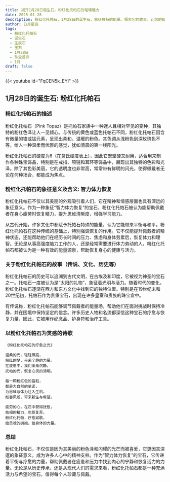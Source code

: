```yaml
---
title: 揭开1月28日诞生石，粉红化托帕石的璀璨魅力
date: 2025-01-28
description: 粉红化托帕石，1月28日的诞生石，象征独特的能量。探索它的故事，让您的每一天更有意义。
author: 日月星辰
tags:
  - 粉红化托帕石
  - 诞生石
  - 生辰石
  - 宝石
  - 1月28日
  - 珠宝首饰
  - 1月
draft: false
---
```


{{< youtube id="FqCEN5k_EYI" >}}

## 1月28日的诞生石: 粉红化托帕石

### 粉红化托帕石的描述

粉红化托帕石（Pink Topaz）是托帕石家族中一种迷人且相对罕见的变种，其独特的粉红色泽让人一见倾心。与传统的黄色或蓝色托帕石不同，粉红化托帕石因含有微量的铬或锰元素，呈现出柔和、温暖的粉色。其色调从浅粉色到深玫瑰色不等，给人一种温柔而优雅的感觉，犹如清晨的第一缕阳光。

粉红化托帕石的硬度为8（在莫氏硬度表上），因此它既坚硬又耐用，适合用来制作各种珠宝饰品，特别是在戒指、项链和耳环等饰品中，展现出其独特的色彩和光泽。除了其色彩美丽，它的透明度也非常高，常常带有鲜明的闪光，使得佩戴者无论在何种场合，都能成为焦点。

### 粉红化托帕石的象征意义及含义: 智力体力恢复

粉红化托帕石不仅以其美丽的外观吸引着人们，它在精神和情感层面也具有深远的象征意义。作为一种象征“智力体力恢复”的宝石，粉红化托帕石被认为能帮助佩戴者在身心疲劳时恢复精力，提升思维清晰度，增强学习能力。

从古代开始，许多文化中都赋予托帕石特殊的能量，认为它能带来平衡与和平。粉红化托帕石在这种传统的基础上，特别强调恢复的作用。它不仅能提升佩戴者的精神状态，还能帮助他们在经历长时间的压力、焦虑和身体劳累后，恢复体力和理智。无论是从事高强度脑力工作的人，还是经常需要进行体力劳动的人，粉红化托帕石都被认为是一种有效的能量源泉，帮助恢复身心的健康与活力。

### 关于粉红化托帕石的故事（传说、文化、历史等）

粉红化托帕石的历史可以追溯到古代文明，在古埃及和印度，它被视为神圣的宝石之一。托帕石一度被认为是“太阳的礼物”，象征着光明与活力。随着时代的变化，粉红化托帕石逐渐在西方和东方文化中找到它的独特位置。特别是在19世纪末和20世纪初，托帕石作为贵重宝石，出现在许多皇室和贵族的珠宝盒中。

有传说称，粉红化托帕石能够调节佩戴者的能量场，帮助他们在面对挑战时保持冷静，并在困境中保持坚定的信念。许多历史人物和名流都深信这种宝石的疗愈与恢复力量，因此，它被用作纪念品、护身符和治疗工具。

### 以粉红化托帕石为灵感的诗歌

	《粉红化托帕石的疗愈之光》
	
	温柔的光，轻轻照亮，  
	粉红的梦，带来宁静的力量。  
	在疲惫中，我们渐渐沉静，  
	托帕的光，恢复心灵的清明。
	
	每一颗粉红色的晶粒，  
	都是大自然的承诺，  
	为思维与体力注入生机，  
	如春风般，带来新生与希望。
	
	疲劳的心，在石中获得抚慰，  
	枯竭的精力，也能复苏，  
	粉红化托帕，疗愈如歌，  
	给灵魂的拥抱，给身体的力量。

### 总结

粉红化托帕石，不仅仅是因为其美丽的粉色泽和闪耀的光芒而被喜爱，它更因其深邃的象征意义，成为许多人心中的精神支柱。作为“智力体力恢复”的宝石，它传递着平衡与疗愈的力量，帮助佩戴者在疲惫和压力中找到内心的宁静和恢复活力的力量。无论是从历史传承，还是从现代人们的需求来看，粉红化托帕石都是一种充满活力与希望的宝石，值得每个人珍藏与佩戴。
